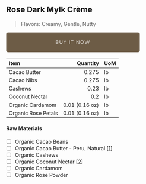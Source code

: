 ## Rose Dark Mylk Crème
> Flavors: Creamy, Gentle, Nutty

[![Buy Now](/assets/images/buy-now.png "Buy Now")](https://shop.osocra.com/collections/bars/products/22011216)

| Item | Quantity | UoM  |
| :---     | ---:    | :--- |
| Cacao Butter   | 0.275   | lb    |
| Cacao Nibs  | 0.275   | lb    |
| Cashews   | 0.23  | lb      |
| Coconut Nectar   | 0.2 | lb      |
| Organic Cardamom   | 0.01 (0.16 oz) | lb      |
| Organic Rose Petals   | 0.01 (0.16 oz) | lb      |

#### Raw Materials
- [ ] Organic Cacao Beans
- [ ] Organic Cacao Butter - Peru, Natural [[1](/vendors)]
- [ ] Organic Cashews
- [ ] Organic Coconut Nectar [[2](/vendors)]
- [ ] Organic Cardamom
- [ ] Organic Rose Powder
